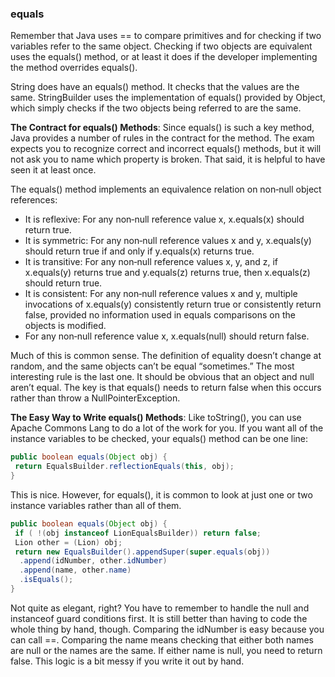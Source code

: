 ### equals

Remember that Java uses == to compare primitives and for checking if two variables refer to the same object. Checking if two objects are equivalent uses the equals() method, or at least it does if the developer implementing the method overrides equals().

String does have an equals() method. It checks that the values are the same. StringBuilder uses the implementation of equals() provided by Object, which simply checks if the two objects being referred to are the same.

__The Contract for equals() Methods__: Since equals() is such a key method, Java provides a number of rules in the contract for the method. The exam expects you to recognize correct and incorrect equals() methods, but it will not ask you to name which property is broken. That said, it is helpful to have seen it at least once.

The equals() method implements an equivalence relation on non‐null object references:
   - It is reflexive: For any non‐null reference value x, x.equals(x) should return true.
   - It is symmetric: For any non‐null reference values x and y, x.equals(y) should return true if and only if y.equals(x) returns true.
   - It is transitive: For any non‐null reference values x, y, and z, if x.equals(y) returns true and y.equals(z) returns true, then x.equals(z) should return true.
   - It is consistent: For any non‐null reference values x and y, multiple invocations of x.equals(y) consistently return true or consistently return false, provided no information used in equals comparisons on the objects is modified.
   - For any non‐null reference value x, x.equals(null) should return false.

Much of this is common sense. The definition of equality doesn’t change at random, and the same objects can’t be equal “sometimes.” The most interesting rule is the last one. It should be obvious that an object and null aren’t equal. The key is that equals() needs to return false when this occurs rather than throw a NullPointerException.

__The Easy Way to Write equals() Methods__: Like toString(), you can use Apache Commons Lang to do a lot of the work for you. If you want all of the instance variables to be checked, your equals() method can be one line:

```java
public boolean equals(Object obj) {
 return EqualsBuilder.reflectionEquals(this, obj);
}
```

This is nice. However, for equals(), it is common to look at just one or two instance variables rather than all of them.

```java
public boolean equals(Object obj) {
 if ( !(obj instanceof LionEqualsBuilder)) return false;
 Lion other = (Lion) obj;
 return new EqualsBuilder().appendSuper(super.equals(obj))
  .append(idNumber, other.idNumber)
  .append(name, other.name)
  .isEquals();
}
```

Not quite as elegant, right? You have to remember to handle the null and instanceof guard conditions first. It is still better than having to code the whole thing by hand, though. Comparing the idNumber is easy because you can call ==. Comparing the name means checking that either both names are null or the names are the same. If either name is null, you need to return false. This logic is a bit messy if you write it out by hand.